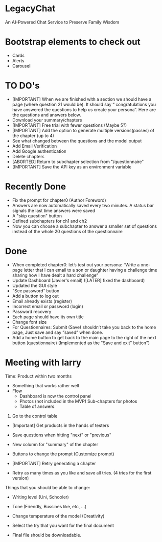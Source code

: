 # LegacyChat
An AI-Powered Chat Service to Preserve Family Wisdom

# Bootstrap elements to check out
- Cards
- Alerts
- Carousel

# TO DO's

- [IMPORTANT] When we are finished with a section we should have a page (where question 21 would be). It should say “ congratulations you have answered the questions to help us create your persona”. Here are the questions and answers below.
- Download your summary/chapters
- [IMPORTANT] Free trial with fewer questions (Maybe 5?)
- [IMPORTANT] Add the option to generate multiple versions(passes) of the chapter (up to 4)
- See what changed between the questions and the model output
- Add Email Verification
- Add Google authentication
- Delete chapters
- [ABORTED] Return to subchapter selection from "/questionnaire"
- [IMPORTANT] Save the API key as an environment variable

# Recently Done

- Fix the prompt for chapter0 (Author Foreword)
- Answers are now automatically saved every two minutes. A status bar signals the last time answers were saved
- A "skip question" button
- Defined subchapters for ch1 and ch2
- Now you can choose a subchapter to answer a smaller set of questions instead of the whole 20 questions of the questionnaire

# Done

- When completed chapter0: let’s test out your persona: “Write a one-page letter that I can email to a son or daughter having a challenge time sharing how I have dealt a hard challenge”
- Update Dashboard (Javier's email) ([LATER] fixed the dashboard)
- Updated the GUI style
- "See password" button
- Add a button to log out
- Email already exists (register)
- Incorrect email or password (login)
- Password recovery
- Each page should have its own title
- Change font size
- For Questionnaires: Submit (Save) shouldn’t take you back to the home page, Just save and say “saved” when done.
- Add a home button to get back to the main page to the right of the next button (questionnaire) (Implemented as the "Save and exit" button")





# Meeting with larry

Time:  Product within two months

- Something that works rather well
- Flow 
  - Dashboard is now the control panel
  - Photos (not included in the MVP) Sub-chapters for photos
  - Table of answers
  
1. Go to the control table

- [Important] Get products in the hands of testers
- Save questions when hitting "next" or "previous"
- New column for "summary" of the chapter
- Buttons to change the prompt (Customize prompt)

- [IMPORTANT] Retry generating a chapter
- Retry as many times as you like and save all tries. (4 tries for the first version)

Things that you should be able to change:
- Writing level (Uni, Schooler)
- Tone (Friendly, Bussines like, etc, ...)
- Change temperature of the model (Creativity)
- Select the try that you want for the final document

- Final file should be downloadable.